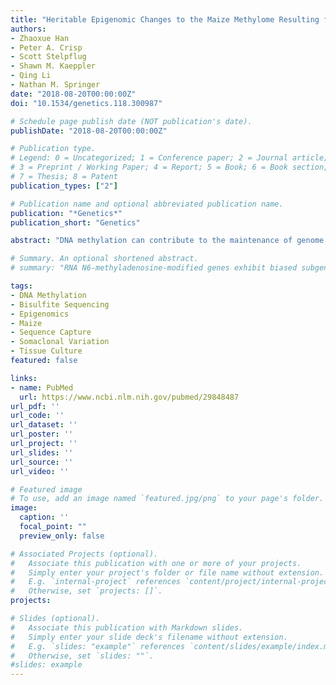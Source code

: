 ```yaml
---
title: "Heritable Epigenomic Changes to the Maize Methylome Resulting from Tissue Culture"
authors:
- Zhaoxue Han
- Peter A. Crisp
- Scott Stelpflug
- Shawn M. Kaeppler
- Qing Li
- Nathan M. Springer
date: "2018-08-20T00:00:00Z"
doi: "10.1534/genetics.118.300987"

# Schedule page publish date (NOT publication's date).
publishDate: "2018-08-20T00:00:00Z"

# Publication type.
# Legend: 0 = Uncategorized; 1 = Conference paper; 2 = Journal article;
# 3 = Preprint / Working Paper; 4 = Report; 5 = Book; 6 = Book section;
# 7 = Thesis; 8 = Patent
publication_types: ["2"]

# Publication name and optional abbreviated publication name.
publication: "*Genetics*"
publication_short: "Genetics"

abstract: "DNA methylation can contribute to the maintenance of genome integrity and regulation of gene expression. In most situations, DNA methylation patterns are inherited quite stably. However, changes in DNA methylation can occur at some loci as a result of tissue culture resulting in somaclonal variation. To investigate heritable epigenetic changes as a consequence of tissue culture, a sequence-capture bisulfite sequencing approach was implemented to monitor context-specific DNA methylation patterns in ∼15 Mb of the maize genome for a population of plants that had been regenerated from tissue culture. Plants that have been regenerated from tissue culture exhibit gains and losses of DNA methylation at a subset of genomic regions. There was evidence for a high rate of homozygous changes to DNA methylation levels that occur consistently in multiple independent tissue culture lines, suggesting that some loci are either targeted or hotspots for epigenetic variation. The consistent changes inherited following tissue culture include both gains and losses of DNA methylation and can affect CG, CHG, or both contexts within a region. Only a subset of the tissue culture changes observed in callus plants are observed in the primary regenerants, but the majority of DNA methylation changes present in primary regenerants are passed onto offspring. This study provides insights into the susceptibility of some loci and potential mechanisms that could contribute to altered DNA methylation and epigenetic state that occur during tissue culture in plant species."

# Summary. An optional shortened abstract.
# summary: "RNA N6-methyladenosine-modified genes exhibit biased subgenome fractionation, and their co-evolutionary relationship with transposable elements is mediated by genomic duplication in maize (Zea mays)."

tags:
- DNA Methylation
- Bisulfite Sequencing
- Epigenomics
- Maize
- Sequence Capture
- Somaclonal Variation
- Tissue Culture
featured: false

links:
- name: PubMed
  url: https://www.ncbi.nlm.nih.gov/pubmed/29848487
url_pdf: ''
url_code: ''
url_dataset: ''
url_poster: ''
url_project: ''
url_slides: ''
url_source: ''
url_video: ''

# Featured image
# To use, add an image named `featured.jpg/png` to your page's folder. 
image:
  caption: ''
  focal_point: ""
  preview_only: false

# Associated Projects (optional).
#   Associate this publication with one or more of your projects.
#   Simply enter your project's folder or file name without extension.
#   E.g. `internal-project` references `content/project/internal-project/index.md`.
#   Otherwise, set `projects: []`.
projects:

# Slides (optional).
#   Associate this publication with Markdown slides.
#   Simply enter your slide deck's filename without extension.
#   E.g. `slides: "example"` references `content/slides/example/index.md`.
#   Otherwise, set `slides: ""`.
#slides: example
---
```


